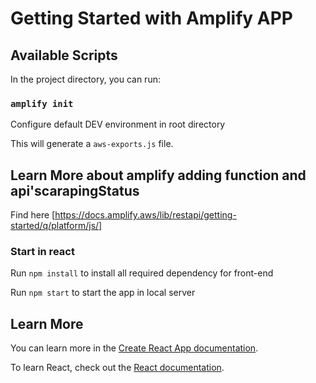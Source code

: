 # Getting Started with Amplify APP


## Available Scripts

In the project directory, you can run:

### `amplify init`

Configure default DEV environment in root directory

This will generate a `aws-exports.js` file.

## Learn More about amplify adding function and api'scarapingStatus

Find here [https://docs.amplify.aws/lib/restapi/getting-started/q/platform/js/]

### Start in react

Run `npm install` to install all required dependency for front-end

Run `npm start` to start the app in local server


## Learn More

You can learn more in the [Create React App documentation](https://facebook.github.io/create-react-app/docs/getting-started).

To learn React, check out the [React documentation](https://reactjs.org/).
